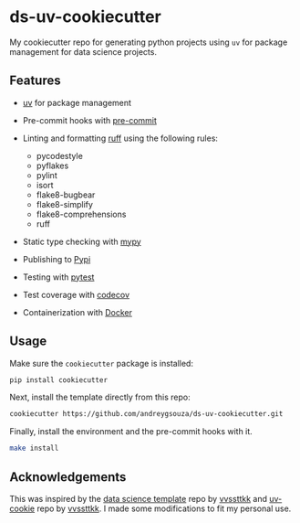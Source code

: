# ds-uv-cookiecutter

My cookiecutter repo for generating python projects using `uv` for package management for data science projects.

## Features

- [uv](https://github.com/astral-sh/uv) for package management
- Pre-commit hooks with [pre-commit](https://pre-commit.com/)
- Linting and formatting [ruff](https://github.com/charliermarsh/ruff) using the following rules:
  - pycodestyle
  - pyflakes
  - pylint
  - isort
  - flake8-bugbear
  - flake8-simplify
  - flake8-comprehensions
  - ruff

- Static type checking with [mypy](https://mypy.readthedocs.io/en/stable/)
- Publishing to [Pypi](https://pypi.org/)
- Testing with [pytest](https://docs.pytest.org/en/7.1.x/)
- Test coverage with [codecov](https://about.codecov.io/)
- Containerization with [Docker](https://www.docker.com/)

## Usage

Make sure the `cookiecutter` package is installed:

```bash
pip install cookiecutter
```

Next, install the template directly from this repo:

```bash
cookiecutter https://github.com/andreygsouza/ds-uv-cookiecutter.git
```

Finally, install the environment and the pre-commit hooks with it.

```bash
make install
```

## Acknowledgements

This was inspired by the [data science template](https://github.com/vvssttkk/dst) repo by [vvssttkk](https://github.com/vvssttkk) and [uv-cookie](https://github.com/kpeez/uv-cookie) repo by [vvssttkk](https://github.com/kpeez).
I made some modifications to fit my personal use.